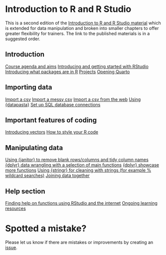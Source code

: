 
# Introduction to R and R Studio

<!-- badges: start -->
<!-- badges: end -->

This is a second edition of the [Introduction to R and R Studio material](https://github.com/nhs-r-community/intro_r/tree/main) which is 
extended for data manipulation and broken into smaller chapters to offer greater
flexibility for trainers. The link to the published materials is in a suggested
order.

## Introduction

[Course agenda and aims](https://nhs-r-community.github.io/intro-r-rstudio/session-intro.html#/title-slide)
[Introducing and getting started with RStudio](https://nhs-r-community.github.io/intro-r-rstudio/session-rstudio.html#/title-slide)
[Introducing what packages are in R](https://nhs-r-community.github.io/intro-r-rstudio/session-packages.html#/title-slide)
[Projects](https://nhs-r-community.github.io/intro-r-rstudio/session-projects.html#/title-slide)
[Opening Quarto](https://nhs-r-community.github.io/intro-r-rstudio/session-quarto.html#/title-slide)

## Importing data
[Import a csv](https://nhs-r-community.github.io/intro-r-rstudio/session-csv.html#/title-slide)
[Import a messy csv](https://nhs-r-community.github.io/intro-r-rstudio/session-messy-csv.html#/title-slide)
[Import a csv from the web](https://nhs-r-community.github.io/intro-r-rstudio/session-csv-url.html#/title-slide)
[Using {datapasta}](https://nhs-r-community.github.io/intro-r-rstudio/session-datapasta.html#/title-slide)
[Set up SQL database connections](https://nhs-r-community.github.io/intro-r-rstudio/session-sql.html#/title-slide)

## Important features of coding
[Introducing vectors](https://nhs-r-community.github.io/intro-r-rstudio/session-vectors.html#/title-slide)
[How to style your R code](https://nhs-r-community.github.io/intro-r-rstudio/session-styling.html#/title-slide)

## Manipulating data
[Using {janitor} to remove blank rows/columns and tidy column names](https://nhs-r-community.github.io/intro-r-rstudio/session-janitor.html#/title-slide)
[{dplyr} data wrangling with a selection of main functions](https://nhs-r-community.github.io/intro-r-rstudio/session-dplyr-wrangling.html#/title-slide)
[{dplyr} showcase more functions](https://nhs-r-community.github.io/intro-r-rstudio/session-dplyr-showcase.html#/title-slide)
[Using {stringr} for cleaning with strings (for example % wildcard searches)](https://nhs-r-community.github.io/intro-r-rstudio/session-stringr.html#/title-slide)
[Joining data together](https://nhs-r-community.github.io/intro-r-rstudio/session-joins.html#/title-slide)

## Help section
[Finding help on functions using RStudio and the internet](https://nhs-r-community.github.io/intro_r/05-workshop_functions.html#1)
[Ongoing learning resources](https://nhs-r-community.github.io/intro_r/09-workshop-learning.html#13)

# Spotted a mistake?
Please let us know if there are mistakes or improvements by creating an 
[issue](https://github.com/nhs-r-community/intro-r-rstudio/issues).
